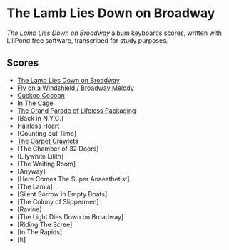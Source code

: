 # The Lamb Lies Down on Broadway
*The Lamb Lies Down on Broadway* album keyboards scores, written with LiliPond free software, transcribed for study purposes.

## Scores
* [The Lamb Lies Down on Broadway](the-lamb-lies-down-on-broadway)
* [Fly on a Windshield / Broadway Melody](fly-on-a-windshield)
* [Cuckoo Cocoon](cuckoo-cocoon)
* [In The Cage](in-the-cage)
* [The Grand Parade of Lifeless Packaging](the-grand-parade-of-lifeless-packaging)
* [Back in N.Y.C.]
* [Hairless Heart](hairless-heart)
* [Counting out Time]
* [The Carpet Crawlets](the-carpet-crawlers)
* [The Chamber of 32 Doors]
* [Lilywhite Lilith]
* [The Waiting Room]
* [Anyway]
* [Here Comes The Super Anaesthetist]
* [The Lamia]
* [Silent Sorrow in Empty Boats]
* [The Colony of Slippermen]
* [Ravine]
* [The Light Dies Down on Broadway]
* [Riding The Scree]
* [In The Rapids]
* [It]